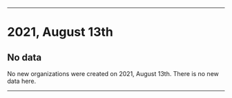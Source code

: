 
***

# 2021, August 13th

## No data

No new organizations were created on 2021, August 13th. There is no new data here.

***
